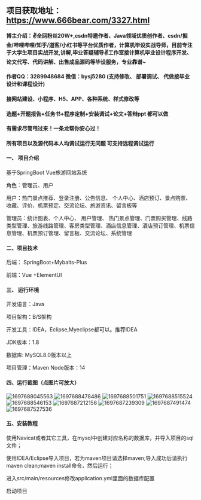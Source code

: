 

## 项目获取地址：https://www.666bear.com/3327.html

**博主介绍：✌全网粉丝20W+,csdn特邀作者、Java领域优质创作者、csdn/掘金/哔哩哔哩/知乎/道客/小红书等平台优质作者，计算机毕设实战导师，目前专注于大学生项目实战开发,讲解,毕业答疑辅导✌工作室接计算机毕业设计程序开发、论文代写、代码讲解、出售成品源码等毕设服务，专业靠谱~**

#### 作者QQ：3289948684 微信：bysj5280 (支持修改、 部署调试、 代做接毕业设计和课程设计)

#### 接网站建设、小程序、H5、APP、各种系统、样式修改等

#### 选题+开题报告+任务书+程序定制+安装调试+论文+答辩ppt 都可以做

#### 有需求尽管甩过来！一条龙帮你安心过！

#### 所有项目以及源代码本人均调试运行无问题 可支持远程调试运行
#### 一、 项目介绍
基于SpringBoot Vue旅游网站系统

角色：管理员、用户

用户：热门景点推荐、登录注册、公告信息、 个人中心、酒店预订、景点购票、收藏、评价、机票预定、交流论坛、旅游资讯、留言板等

管理员：统计图表、个人中心、 用户管理、 热门景点管理、门票购买管理、线路类型管理、旅游线路管理、客房类型管理、酒店信息管理、酒店预订管理、机票信息管理、机票预订管理、留言板、交流论坛、系统管理

#### 二、项目技术
后端： SpringBoot+Mybaits-Plus

前端：Vue +ElementUI

#### 三、 运行环境
开发语言：Java

项目架构：B/S架构

开发工具：IDEA，Eclipse,Myeclipse都可以。推荐IDEA

JDK版本：1.8

数据库: MySQL8.0版本以上

项目管理：Maven
Node版本：14
#### 四、运行截图（点图片可放大）
![1697688045563](https://github.com/666bears/traveller/assets/143094776/afd5dfbc-c907-4d8a-a3c3-99113e8afa83)
![1697688478486](https://github.com/666bears/traveller/assets/143094776/5f1d9d2c-3412-4c8c-9b16-e49424704dd6)
![1697688501751](https://github.com/666bears/traveller/assets/143094776/c54349d2-a8e7-4f53-8ab2-86065ad35139)
![1697688515524](https://github.com/666bears/traveller/assets/143094776/0ff84de2-3215-4a04-b52a-dd7826440482)
![1697688546153](https://github.com/666bears/traveller/assets/143094776/c338b81e-f176-4cc5-b53d-165ebf153a2c)
![1697687212156](https://github.com/666bears/traveller/assets/143094776/e7ba35aa-320f-486a-ad8d-ddcd3c21f5e7)
![1697687239309](https://github.com/666bears/traveller/assets/143094776/bc254091-6ad0-4456-8ded-17d19ea7464d)
![1697687491474](https://github.com/666bears/traveller/assets/143094776/9bf3dc1b-2d39-4273-80d6-fcd2904f8816)
![1697687527536](https://github.com/666bears/traveller/assets/143094776/22cbc09d-daee-4189-a7a6-c1cec6b09e34)



#### 五、安装教程
使用Navicat或者其它工具，在mysql中创建对应名称的数据库，并导入项目的sql文件；

使用IDEA/Eclipse导入项目，若为maven项目请选择maven;导入成功后请执行maven clean;maven install命令，然后运行；

进入src/main/resources修改application.yml里面的数据库配置

启动项目

